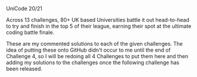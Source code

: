 UniCode 20/21

Across 13 challenges, 80+ UK based Universities battle it out head-to-head to try and finish in the top 5 of their league, earning their spot at the ultimate coding battle finale.

These are my commented solutions to each of the given challenges. The idea of putting these onto GitHub didn't occur to me until the end of Challenge 4, so I will be redoing all 4 Challenges to put them here and then adding my solutions to the challenges once the following challenge has been released.